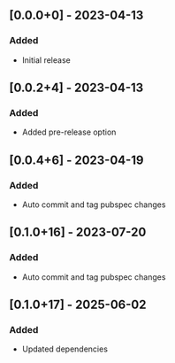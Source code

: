 ## [0.0.0+0] - 2023-04-13

### Added

- Initial release


## [0.0.2+4] - 2023-04-13

### Added
- Added pre-release option

## [0.0.4+6] - 2023-04-19

### Added
- Auto commit and tag pubspec changes

## [0.1.0+16] - 2023-07-20

### Added
- Auto commit and tag pubspec changes

## [0.1.0+17] - 2025-06-02

### Added
- Updated dependencies






